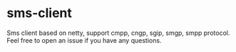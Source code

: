 # sms-client
Sms client based on netty, support cmpp, cngp, sgip, smgp, smpp protocol. Feel free to open an issue if you have any questions.
